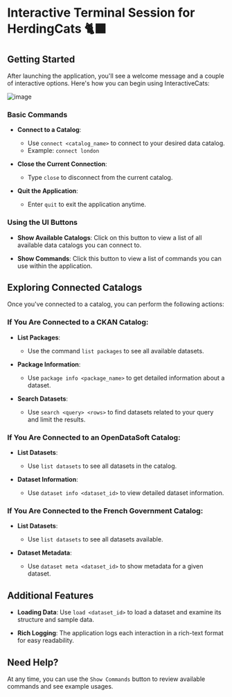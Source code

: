 # Interactive Terminal Session for HerdingCats 🐈‍⬛

## Getting Started

After launching the application, you'll see a welcome message and a couple of interactive options. Here's how you can begin using InteractiveCats:

![image](https://github.com/user-attachments/assets/56519577-8129-4d31-b13b-fac4921b938e)

### Basic Commands

- **Connect to a Catalog**:
  - Use `connect <catalog_name>` to connect to your desired data catalog.
  - Example: `connect london`

- **Close the Current Connection**:
  - Type `close` to disconnect from the current catalog.

- **Quit the Application**:
  - Enter `quit` to exit the application anytime.

### Using the UI Buttons

- **Show Available Catalogs**: Click on this button to view a list of all available data catalogs you can connect to.

- **Show Commands**: Click this button to view a list of commands you can use within the application.

## Exploring Connected Catalogs

Once you've connected to a catalog, you can perform the following actions:

### If You Are Connected to a CKAN Catalog:
- **List Packages**:
  - Use the command `list packages` to see all available datasets.

- **Package Information**:
  - Use `package info <package_name>` to get detailed information about a dataset.

- **Search Datasets**:
  - Use `search <query> <rows>` to find datasets related to your query and limit the results.

### If You Are Connected to an OpenDataSoft Catalog:
- **List Datasets**:
  - Use `list datasets` to see all datasets in the catalog.

- **Dataset Information**:
  - Use `dataset info <dataset_id>` to view detailed dataset information.

### If You Are Connected to the French Government Catalog:
- **List Datasets**:
  - Use `list datasets` to see all datasets available.

- **Dataset Metadata**:
  - Use `dataset meta <dataset_id>` to show metadata for a given dataset.

## Additional Features

- **Loading Data**: Use `load <dataset_id>` to load a dataset and examine its structure and sample data.

- **Rich Logging**: The application logs each interaction in a rich-text format for easy readability.

## Need Help?

At any time, you can use the `Show Commands` button to review available commands and see example usages.
